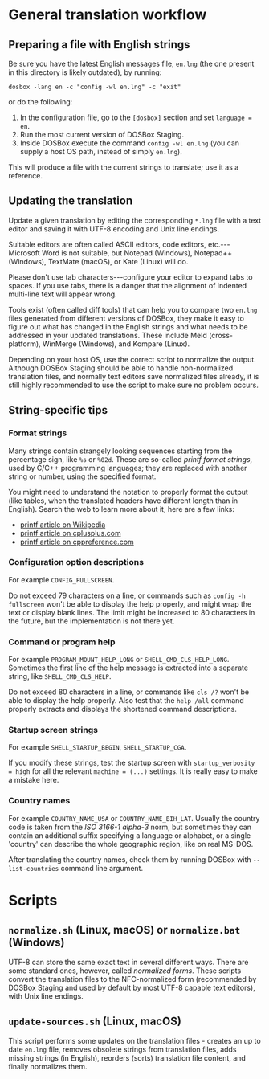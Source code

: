 
# General translation workflow

## Preparing a file with English strings

Be sure you have the latest English messages file, `en.lng` (the one present
in this directory is likely outdated), by running:

```
dosbox -lang en -c "config -wl en.lng" -c "exit"
```

or do the following:

1. In the configuration file, go to the `[dosbox]` section and set `language = en`.
2. Run the most current version of DOSBox Staging.
3. Inside DOSBox execute the command `config -wl en.lng` (you can supply a host OS
  path, instead of simply `en.lng`).

This will produce a file with the current strings to translate; use it as a
reference.

## Updating the translation

Update a given translation by editing the corresponding `*.lng` file with a text
editor and saving it with UTF-8 encoding and Unix line endings.

Suitable editors are often called ASCII editors, code editors, etc.---Microsoft Word
is not suitable, but Notepad (Windows), Notepad++ (Windows), TextMate (macOS),
or Kate (Linux) will do.

Please don't use tab characters---configure your editor to expand tabs to
spaces. If you use tabs, there is a danger that the alignment of indented
multi-line text will appear wrong.

Tools exist (often called diff tools) that can help you to compare two `en.lng`
files generated from different versions of DOSBox, they make it easy to figure out
what has changed in the English strings and what needs to be addressed in your
updated translations. These include Meld (cross-platform), WinMerge (Windows),
and Kompare (Linux).

Depending on your host OS, use the correct script to normalize the output. Although
DOSBox Staging should be able to handle non-normalized translation files, and
normally text editors save normalized files already, it is still highly recommended
to use the script to make sure no problem occurs.

## String-specific tips

### Format strings

Many strings contain strangely looking sequences starting from the percentage sign,
like `%s` or `%02d`. These are so-called _printf format strings_, used by C/C++
programming languages; they are replaced with another string or number, using the
specified format.

You might need to understand the notation to properly format the output (like tables,
when the translated headers have different length than in English). Search the web
to learn more about it, here are a few links:

- [printf article on Wikipedia](https://en.wikipedia.org/wiki/Printf)
- [printf article on cplusplus.com](https://cplusplus.com/reference/cstdio/printf)
- [printf article on cppreference.com](https://en.cppreference.com/w/cpp/io/c/fprintf)

### Configuration option descriptions

For example `CONFIG_FULLSCREEN`.

Do not exceed 79 characters on a line, or commands such as `config -h fullscreen`
won't be able to display the help properly, and might wrap the text or display blank
lines. The limit might be increased to 80 characters in the future, but
the implementation is not there yet.

### Command or program help

For example `PROGRAM_MOUNT_HELP_LONG` or `SHELL_CMD_CLS_HELP_LONG`. Sometimes
the first line of the help message is extracted into a separate string,
like `SHELL_CMD_CLS_HELP`.

Do not exceed 80 characters in a line, or commands like `cls /?` won't be able to
display the help properly. Also test that the `help /all` command properly extracts
and displays the shortened command descriptions.

### Startup screen strings

For example `SHELL_STARTUP_BEGIN`, `SHELL_STARTUP_CGA`.

If you modify these strings, test the startup screen with `startup_verbosity = high`
for all the relevant `machine = (...)` settings. It is really easy to make a mistake
here.

### Country names

For example `COUNTRY_NAME_USA` or `COUNTRY_NAME_BIH_LAT`. Usually the country code
is taken from the _ISO 3166-1 alpha-3_ norm, but sometimes they can contain
an additional suffix specifying a language or alphabet, or a single 'country'
can describe the whole geographic region, like on real MS-DOS.

After translating the country names, check them by running DOSBox with
`--list-countries` command line argument.

# Scripts

## `normalize.sh` (Linux, macOS) or `normalize.bat` (Windows)

UTF-8 can store the same exact text in several different ways. There are some standard
ones, however, called _normalized forms_. These scripts convert the translation files
to the NFC-normalized form (recommended by DOSBox Staging and used by default
by most UTF-8 capable text editors), with Unix line endings.

## `update-sources.sh` (Linux, macOS)

This script performs some updates on the translation files - creates an up to date
`en.lng` file, removes obsolete strings from translation files, adds missing strings
(in English), reorders (sorts) translation file content, and finally normalizes them.
